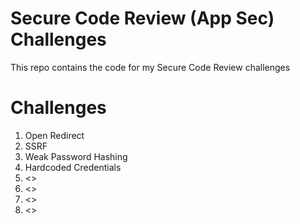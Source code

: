 # Secure Code Review (App Sec) Challenges

This repo contains the code for my Secure Code Review challenges

# Challenges

1. Open Redirect
2. SSRF
3. Weak Password Hashing
4. Hardcoded Credentials
5. <>
6. <>
7. <>
8. <>
